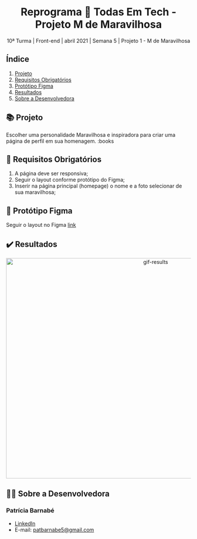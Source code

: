 <h1 align="center">Reprograma 💜 Todas Em Tech - Projeto M de Maravilhosa</h1>

<p align="center">10ª Turma | Front-end | abril 2021 | Semana 5 | Projeto 1 - M de Maravilhosa</p>

## Índice

1. [Projeto](#-projeto)
2. [Requisitos Obrigatórios](#-requisitos-obrigatórios)
3. [Protótipo Figma](#-protótipo-figma)
4. [Resultados](#%EF%B8%8F-resultados)
5. [Sobre a Desenvolvedora](#-sobre-a-desenvolvedora)

## 📚 Projeto
Escolher uma personalidade Maravilhosa e inspiradora para criar uma página de perfil em sua homenagem.
:books
## 🎯 Requisitos Obrigatórios
1. A página deve ser responsiva;
2. Seguir o layout conforme protótipo do Figma;
3. Inserir na página principal (homepage) o nome e a foto selecionar de sua maravilhosa;

## 🎨 Protótipo Figma
Seguir o layout no Figma [link](https://www.figma.com/file/CgnXgNdWjk4rxANWa5PCsu/MDM2021?node-id=0%3A1)

## ✔️ Resultados
<div style="display: flex" align="center">
  <img align="center" alt="gif-results" height="600" width="800" src="./marabilhosa/anneFrank/imagensAnne/gir-annefrank.gif"><br><br>
</div>

## 👩‍💻 Sobre a Desenvolvedora
### Patrícia Barnabé

- [LinkedIn](https://www.linkedin.com/in/patriciabarnabe)
- E-mail: patbarnabe5@gmail.com
